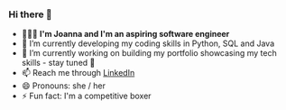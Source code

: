 ### Hi there 👋 
* 🙋🏻‍♀️ **I'm Joanna and I'm an aspiring software engineer**
* 🌱 I’m currently developing my coding skills in Python, SQL and Java
* 🔭 I’m currently working on building my portfolio showcasing my tech skills - stay tuned 👀
* 📫 Reach me through [LinkedIn]([url](https://linkedin.com/in/joannasocha1))
* 😄 Pronouns: she / her
* ⚡ Fun fact: I'm a competitive boxer

